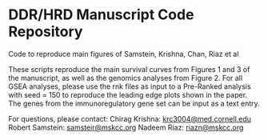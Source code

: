 # DDR/HRD Manuscript Code Repository
Code to reproduce main figures of Samstein, Krishna, Chan, Riaz et al

These scripts reproduce the main survival curves from Figures 1 and 3 of the manuscript, as well as the genomics analyses from Figure 2.
For all GSEA analyses, please use the rnk files as input to a Pre-Ranked analysis with seed = 150 to reproduce the leading edge plots shown
in the paper. The genes from the immunoregulatory gene set can be input as a text entry.

For questions, please contact:
Chirag Krishna: krc3004@med.cornell.edu
Robert Samstein: samsteir@mskcc.org
Nadeem Riaz: riazn@mskcc.org 

